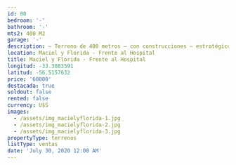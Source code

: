 ```yaml
---
id: 80
bedroom: '-'
bathroom: '-'
mts2: 400 M2
garage: '-'
description: – Terreno de 400 metros – con construcciones – estratégico punto
location: Maciel y Florida - Frente al Hospital
title: Maciel y Florida - Frente al Hospital
longitud: -33.3883591
latitud: -56.5157632
price: '60000'
destacada: true
soldout: false
rented: false
currency: U$S
images:
  - /assets/img_macielyflorida-1.jpg
  - /assets/img_macielyflorida-2.jpg
  - /assets/img_macielyflorida-3.jpg
propertyType: terrenos
listType: ventas
date: 'July 30, 2020 12:00 AM'
---
```


